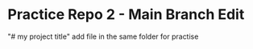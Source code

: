 # Practice Repo 2 - Main Branch Edit

"# my project title" 
add file in the same folder for practise

